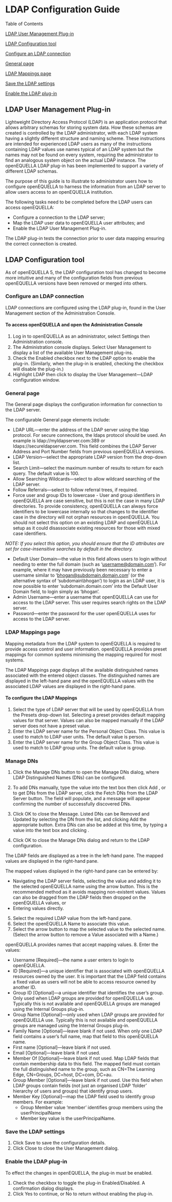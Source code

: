 # LDAP Configuration Guide

Table of Contents

[LDAP User Management Plug-in](#ldap-user-management-plug-in)

[LDAP Configuration tool](#ldap-configuration-tool)

[Configure an LDAP connection](#configure-an-ldap-connection)

[General page](#general-page)

[LDAP Mappings page](#ldap-mappings-page)

[Save the LDAP settings](#save-the-ldap-settings)

[Enable the LDAP plug-in](#enable-the-ldap-plug-in)

## LDAP User Management Plug-in
Lightweight Directory Access Protocol (LDAP) is an application protocol that allows arbitrary schemas for storing system data. How these schemas are created is controlled by the LDAP administrator, with each LDAP system having a slightly different structure and naming scheme. These instructions are intended for experienced LDAP users as many of the instructions containing LDAP values use names typical of an LDAP system but the names may not be found on every system, requiring the administrator to find an analogous system object on the actual LDAP instance. The openEQUELLA LDAP plug-in has been implemented to support a variety of different LDAP schemas.

The purpose of this guide is to illustrate to administrator users how to configure openEQUELLA to harness the information from an LDAP server to allow users access to an openEQUELLA institution.

The following tasks need to be completed before the LDAP users can access openEQUELLA:
* Configure a connection to the LDAP server;
* Map the LDAP user data to openEQUELLA user attributes; and
* Enable the LDAP User Management Plug-in.

The LDAP plug-in tests the connection prior to user data mapping ensuring the correct connection is created.

## LDAP Configuration tool
As of openEQUELLA 5, the LDAP configuration tool has changed to become more intuitive and many of the configuration fields from previous openEQUELLA versions have been removed or merged into others.

### Configure an LDAP connection
LDAP connections are configured using the LDAP plug-in, found in the User Management section of the Administration Console.

#### To access openEQUELLA and open the Administration Console
1. Log in to openEQUELLA as an administrator, select Settings then Administration console. 
2. The Administration console displays. Select User Management to display a list of the available User Management plug-ins. 
3. Check the Enabled checkbox next to the LDAP option to enable the plug-in. (Similarly, when the plug-in is enabled, checking the checkbox will disable the plug-in.) 
4. Highlight LDAP then click to display the User Management—LDAP configuration window. 

### General page
The General page displays the configuration information for connection to the LDAP server.

The configurable General page elements include:
* LDAP URL—enter the address of the LDAP server using the ldap protocol. For secure connections, the ldaps protocol should be used. An example is ldap://myldapserver.com:389 or ldaps://secureldapserver.com. This field combines the LDAP Server Address and Port Number fields from previous openEQUELLA versions.
* LDAP Version—select the appropriate LDAP version from the drop-down list.
* Search Limit—select the maximum number of results to return for each query. The default value is 100.
* Allow Searching Wildcards—select to allow wildcard searching of the LDAP server.
* Follow Referrals—select to follow referral trees, if required.
* Force user and group IDs to lowercase - User and group identifiers in openEQUELLA are case sensitive, but this is not the case in many LDAP directories. To provide consistency, openEQUELLA can always force identifiers to be lowercase internally so that changes to the identifier case in the directory will not orphan resources in openEQUELLA. You should not select this option on an existing LDAP and openEQUELLA setup as it could disassociate existing resources for those with mixed case identifiers.

*NOTE: If you select this option, you should ensure that the ID attributes are set for case-insensitive searches by default in the directory.*

* Default User Domain—the value in this field allows users to login without needing to enter the full domain (such as ‘username@domain.com’). For example, where it may have previously been necessary to enter a username similar to ‘bhogan@subdomain.domain.com’ (or the alternative syntax of ‘subdomain\bhogan’) to login as an LDAP user, it is now possible to enter ‘subdomain.domain.com’ into the Default User Domain field, to login simply as ‘bhogan’.
* Admin Username—enter a username that openEQUELLA can use for access to the LDAP server. This user requires search rights on the LDAP server.
* Password—enter the password for the user openEQUELLA uses for access to the LDAP server.

### LDAP Mappings page
Mapping metadata from the LDAP system to openEQUELLA is required to provide access control and user information. openEQUELLA provides preset mappings for common systems minimising the mapping required for most systems.

The LDAP Mappings page displays all the available distinguished names associated with the entered object classes. The distinguished names are displayed in the left-hand pane and the openEQUELLA values with the associated LDAP values are displayed in the right-hand pane.

#### To configure the LDAP Mappings
1. Select the type of LDAP server that will be used by openEQUELLA from the Presets drop-down list. Selecting a preset provides default mapping values for that server.
Values can also be mapped manually if the LDAP server does not have a preset value.
2. Enter the LDAP server name for the Personal Object Class. This value is used to match to LDAP user units. The default value is person.
3. Enter the LDAP server name for the Group Object Class. This value is used to match to LDAP group units. The default value is group.

### Manage DNs
1. Click the Manage DNs button to open the Manage DNs dialog, where LDAP Distinguished Names (DNs) can be configured. 

2. To add DNs manually, type the value into the text box then click Add , or to get DNs from the LDAP server, click the Fetch DNs from the LDAP Server button. The field will populate, and a message will appear confirming the number of successfully discovered DNs. 
3. Click OK to close the Message. Listed DNs can be Removed and Updated by selecting the DN from the list, and clicking Add the appropriate button. Extra DNs can also be added at this time, by typing a value into the text box and clicking .
4. Click OK to close the Manage DNs dialog and return to the LDAP configuration. 

The LDAP fields are displayed as a tree in the left-hand pane. The mapped values are displayed in the right-hand pane.

The mapped values displayed in the right-hand pane can be entered by:
* Navigating the LDAP server fields, selecting the value and adding it to the selected openEQUELLA name using the arrow button. This is the recommended method as it avoids mapping non-existent values. Values can also be dragged from the LDAP fields then dropped on the openEQUELLA values, or
* Entering values directly.
5. Select the required LDAP value from the left-hand pane.
6. Select the openEQUELLA Name to associate this value.
7. Select the arrow button to map the selected value to the selected name. (Select the arrow button to remove a Value associated with a Name.)

openEQUELLA provides names that accept mapping values.
8. Enter the values:
* Username [Required]—the name a user enters to login to openEQUELLA.
* ID [Required]—a unique identifier that is associated with openEQUELLA resources owned by the user. It is important that the LDAP field contains a fixed value as users will not be able to access resource owned by another ID.
* Group ID [Optional]—a unique identifier that identifies the user’s group. Only used when LDAP groups are provided for openEQUELLA use. Typically this is not available and openEQUELLA groups are managed using the Internal Groups plug-in.
* Group Name [Optional]—only used when LDAP groups are provided for openEQUELLA use. Typically this is not available and openEQUELLA groups are managed using the Internal Groups plug-in.
* Family Name [Optional]—leave blank if not used. When only one LDAP field contains a user’s full name, map that field to this openEQUELLA name.
* First name [Optional]—leave blank if not used.
* Email [Optional]—leave blank if not used.
* Member Of [Optional]—leave blank if not used. Map LDAP fields that contain membership data to this field. The mapped field must contain the full distinguished name to the group, such as CN=The Learning Edge, CN=Groups, DC=host, DC=com, DC=au.
* Group Member [Optional]—leave blank if not used. Use this field when LDAP groups contain fields (not just an organised LDAP ‘folder’ hierarchy of users and groups) that identify group users.
* Member Key [Optional]—map the LDAP field used to identify group members. For example:
  * Group Member value ‘member’ identifies group members using the userPrincipalName
  * Member key value is the userPrincipalName.

### Save the LDAP settings
1. Click Save to save the configuration details.
2. Click Close to close the User Management dialog.

### Enable the LDAP plug-in
To effect the changes in openEQUELLA, the plug-in must be enabled.
1. Check the checkbox to toggle the plug-in Enabled/Disabled. A confirmation dialog displays.
2. Click Yes to continue, or No to return without enabling the plug-in.

